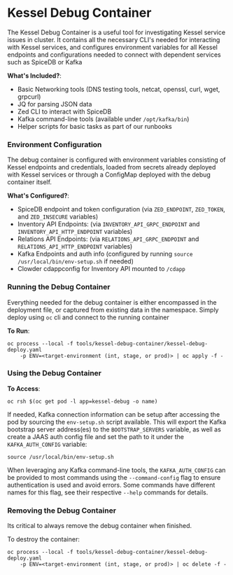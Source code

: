 # Kessel Debug Container

The Kessel Debug Container is a useful tool for investigating Kessel service issues in cluster. It contains all the necessary CLI's needed for interacting with Kessel services, and configures environment variables for all Kessel endpoints and configurations needed to connect with dependent services such as SpiceDB or Kafka

**What's Included?**:
* Basic Networking tools (DNS testing tools, netcat, openssl, curl, wget, grpcurl)
* JQ for parsing JSON data
* Zed CLI to interact with SpiceDB
* Kafka command-line tools (available under `/opt/kafka/bin`)
* Helper scripts for basic tasks as part of our runbooks

### Environment Configuration

The debug container is configured with environment variables consisting of Kessel endpoints and credentials, loaded from secrets already deployed with Kessel services or through a ConfigMap deployed with the debug container itself.

**What's Configured?**:
* SpiceDB endpoint and token configuration (via `ZED_ENDPOINT`, `ZED_TOKEN`, and `ZED_INSECURE` variables)
* Inventory API Endpoints: (via `INVENTORY_API_GRPC_ENDPOINT` and `INVENTORY_API_HTTP_ENDPOINT` variables)
* Relations API Endpoints: (via `RELATIONS_API_GRPC_ENDPOINT` and `RELATIONS_API_HTTP_ENDPOINT` variables)
* Kafka Endpoints and auth info (configured by running `source /usr/local/bin/env-setup.sh` if needed)
* Clowder cdappconfig for Inventory API mounted to `/cdapp`


### Running the Debug Container

Everything needed for the debug container is either encompassed in the deployment file, or captured from existing data in the namespace. Simply deploy using `oc` cli and connect to the running container

**To Run**:

```shell
oc process --local -f tools/kessel-debug-container/kessel-debug-deploy.yaml
    -p ENV=<target-environment (int, stage, or prod)> | oc apply -f -
```

### Using the Debug Container

**To Access**:

```shell
oc rsh $(oc get pod -l app=kessel-debug -o name)
```

If needed, Kafka connection information can be setup after accessing the pod by sourcing the `env-setup.sh` script available. This will export the Kafka bootstrap server address(es) to the `BOOTSTRAP_SERVERS` variable, as well as create a JAAS auth config file and set the path to it under the `KAFKA_AUTH_CONFIG` variable:

```shell
source /usr/local/bin/env-setup.sh
```

When leveraging any Kafka command-line tools, the `KAFKA_AUTH_CONFIG` can be provided to most commands using the `--command-config` flag to ensure authentication is used and avoid errors. Some commands have different names for this flag, see their respective `--help` commands for details.

### Removing the Debug Container

Its critical to always remove the debug container when finished.

To destroy the container:

```shell
oc process --local -f tools/kessel-debug-container/kessel-debug-deploy.yaml
    -p ENV=<target-environment (int, stage, or prod)> | oc delete -f -
```
